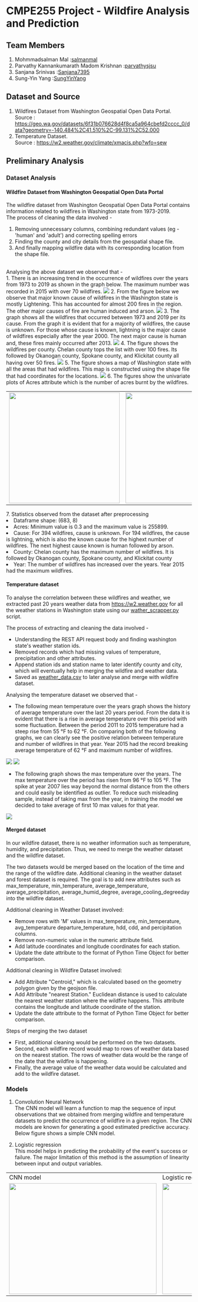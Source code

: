 # CMPE255 Project - Wildfire Analysis and Prediction

## Team Members
1. Mohmmadsalman Mal :[salmanmal](https://github.com/salmanmal)
2. Parvathy Kannankumarath Madom Krishnan :[parvathysjsu](https://github.com/parvathysjsu)
3. Sanjana Srinivas :[Sanjana7395](https://github.com/Sanjana7395)
4. Sung-Yin Yang :[SungYinYang](https://github.com/SungYinYang)

## Dataset and Source
1. Wildfires Dataset from Washington Geospatial Open Data Portal.  
Source : https://geo.wa.gov/datasets/6f31b076628d4f8ca5a964cbefd2cccc_0/data?geometry=-140.484%2C41.510%2C-99.131%2C52.000    
2. Temperature Dataset.     
Source : https://w2.weather.gov/climate/xmacis.php?wfo=sew

## Preliminary Analysis
### Dataset Analysis
#### Wildfire Dataset from Washington Geospatial Open Data Portal 
The wildfire dataset from Washington Geospatial Open Data Portal contains information related to wildfires in Washington state from 1973-2019.<br>
The process of cleaning the data involved - 
1. Removing unnecessary columns, combining redundant values (eg - 'human' and 'adult') and
correcting spelling errors
2. Finding the county and city details from the geospatial shape file.
3. And finally mapping wildfire data with its corresponding location from the shape file.
<br>
Analysing the above dataset we observed that -   <br>
1. There is an increasing trend in the occurrence of wildfires over the years from 1973 to 2019 as shown in the graph below. The maximum number was recorded in 2015 with over 70 wildfires.
<img src="graphs/wildfire_year_wise_chart.png" />
2. From the figure below we observe that major known cause of wildfires in the Washington state is mostly Lightening. This has accounted for almost 200 fires in the region. The other major causes of fire are human induced and arson. 
<img src="graphs/wildfire_causes_chart.png" >
3. The graph shows all the wildfires that occurred between 1973 and 2019 per its cause. From the graph it is evident that for a majority of wildfires, the cause is unknown. For those whose cause is known, lightning is the major cause of wildfires especially after the year 2000. The next major cause is human and, these fires mainly occurred after 2013.
<img src="graphs/wildfire_per_cause.png" />
4. The figure shows the wildfires per county. Chelan county tops the list with over 100 fires. Its followed by Okanogan county, Spokane county, and Klickitat county all having over 50 fires.
<img src="graphs/wildfire_county_wise_chart.png" />
5. The figure shows a map of Washington state with all the areas that had wildfires. This map is constructed using the shape file that had coordinates for the locations.
<img src="graphs/wildfires_map.PNG"  />
6. The figures show the univariate plots of Acres attribute which is the number of acres burnt by the wildfires.
<table>
  <tr>
    <td><img src="graphs/wildfire_boxplot_acres.png"  width=300 height=300/></td>
    <td><img src="graphs/wildfire_hist_acres.png"  width=300 height=300/></td>
  </tr>
 </table>
7. Statistics observed from the dataset after preprocessing<br>
<li>Dataframe shape:  (683, 8) </li>
<li>Acres: Minimum value is 0.3 and the maximum value is 255899. </li>
<li>Cause: For 394 wildfires, cause is unknown. For 194 wildfires, the cause is lightning, which is also the known cause for the highext number of wildfires. The next highest cause known is human followed by arson. </li>
<li>County: Chelan county has the maximum number of wildfires. It is followed by Okanogan county, Spokane county, and Klickitat county </li>
<li>Year: The number of wildfires has increased over the years. Year 2015 had the maximum wildfires. </li>


#### Temperature dataset 
To analyse the correlation between these wildfires and weather, we extracted past 20 years weather data from https://w2.weather.gov for all the weather stations in Washington state using our [wather_scrapper.py](data/weather_scrapper.py) script. 

The process of extracting and cleaning the data involved -

* Understanding the REST API request body and finding washington state's weather station ids.
* Removed records which had missing values of temperature, precipitation and other attributes.
* Append station ids and station name to later identify county and city, which will eventually help in merging the wildfire and weather data.
* Saved as [weather_data.csv](data/weather_data.csv) to later analyse and merge with wildfire dataset.

Analysing the temperature dataset we observed that -
*  The following mean temperature over the years graph shows the history of average temperature over the last 20 years period. From the data it is evident that there is a rise in average temperature over this period with some fluctuation. Between the period 2011 to 2015 temperature had a steep rise from 55 °F to 62 °F.
On comparing both of the following graphs, we can clearly see the positive relation between temperature and number of wildfires in that year. Year 2015 had the record breaking average temperature of 62 °F and maximum number of wildfires.
 
 <img src="graphs/avg_temp_over_the_years.png" />
 <img src="graphs/wildfire_year_wise_chart.png" />
 
*  The following graph shows the max temperature over the years. The max temperature over the period has risen from 96 °F to 105 °F. The spike at year 2007 lies way beyond the normal distance from the others and could easily be identified as outlier. To reduce such misleading sample, instead of taking max from the year, in training the model we decided to take average of first 10 max values for that year.
 
 <img src="graphs/max_temp_over_the_years.png" />
 
 
#### Merged dataset  
In our wildfire dataset, there is no weather information such as temperature, humidity, and precipitation. Thus, we need to merge the weather dataset and the wildfire dataset.

The two datasets would be merged based on the location of the time and the range of the wildfire date. Additional cleaning in the weather dataset and forest dataset is required. The goal is to add new attributes such as max_temperature, min_temperature, average_temperature, average_precipitation, average_humid_degree, average_cooling_degreeday into the wildfire dataset.

Additional cleaning in Weather Dataset involved:
* Remove rows with 'M' values in max_temperature, min_temperature, avg_temperature	departure_temperature, hdd, cdd, and percipitation columns.
* Remove non-numeric value in the numeric attribute field.
* Add latitude coordinates and longitude coordinates for each station.
* Update the date attribute to the format of Python Time Object for better comparison.

Additional cleaning in Wildfire Dataset involved:
* Add Attribute "Centroid," which is calculated based on the geometry polygon given by the geojson file.
* Add Attribute "nearest Station." Euclidean distance is used to calculate the nearest weather station where the wildfire happens. This attribute contains the longitude and latitude coordinate of the station.
* Update the date attribute to the format of Python Time Object for better comparison.


Steps of merging the two dataset
* First, additional cleaning would be performed on the two datasets.
* Second, each wildfire record would map to rows of weather data based on the nearest station. The rows of weather data would be the range of the date that the wildfire is happening.
* Finally, the average value of the weather data would be calculated and add to the wildfire dataset.

### Models
1. Convolution Neural Network      
The CNN model will learn a function to map the sequence of input observations that we obtained from merging wildfire
and temperature datasets to predict the occurrence of wildfire in a given region. The CNN models are known for 
generating a good estimated predictive accuracy. Below figure shows a simple CNN model.

2. Logistic regression  
This model helps in predicting the probability of the event's success or failure. The major limitation of
this method is the assumption of linearity between input and output variables. 

<table>
  <tr>
    <td>CNN model</td>
    <td>Logistic regression</td>
  </tr>
  <tr>
    <td><img src="graphs/model_images/cnn.png" width=400 height=300></td>
    <td><img src="graphs/model_images/logistic.png" width=400 height=300></td>
  </tr>
 </table>
